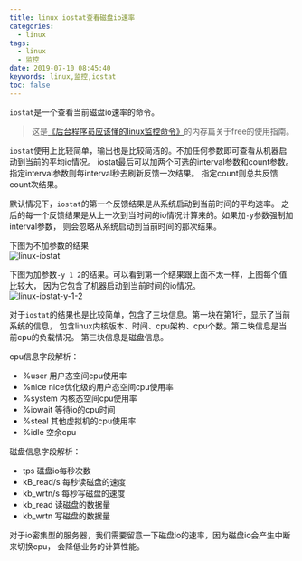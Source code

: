 ```yaml
---
title: linux iostat查看磁盘io速率
categories:
  - linux
tags:
  - linux
  - 监控
date: 2019-07-10 08:45:40
keywords: linux,监控,iostat
toc: false
---
```


`iostat`是一个查看当前磁盘io速率的命令。

<!-- more -->
> 这是[《后台程序员应该懂的linux监控命令》](/subjects/linux-monitoring.html)的内存篇关于free的使用指南。  

`iostat`使用上比较简单，输出也是比较简洁的。不加任何参数即可查看从机器启动到当前的平均io情况。
iostat最后可以加两个可选的interval参数和count参数。指定interval参数则每interval秒去刷新反馈一次结果。
指定count则总共反馈count次结果。

默认情况下，`iostat`的第一个反馈结果是从系统启动到当前时间的平均速率。
之后的每一个反馈结果是从上一次到当时间的io情况计算来的。如果加`-y`参数强制加interval参数，
则会忽略从系统启动到当前时间的那次结果。

下图为不加参数的结果  
![linux-iostat](https://tenfy.cn/picture/linux-iostat.png)

下图为加参数`-y 1 2`的结果。可以看到第一个结果跟上面不太一样，上图每个值比较大，
因为它包含了机器启动到当前时间的io情况。  
![linux-iostat-y-1-2](https://tenfy.cn/picture/linux-iostat-y-1-2.png)

对于`iostat`的结果也是比较简单，包含了三块信息。第一块在第1行，显示了当前系统的信息，
包含linux内核版本、时间、cpu架构、cpu个数。第二块信息是当前cpu的负载情况。
第三块信息是磁盘信息。

cpu信息字段解析：
- %user 用户态空间cpu使用率
- %nice nice优化级的用户态空间cpu使用率
- %system 内核态空间cpu使用率
- %iowait 等待io的cpu时间
- %steal 其他虚拟机的cpu使用率
- %idle 空余cpu

磁盘信息字段解析：
- tps 磁盘io每秒次数
- kB_read/s 每秒读磁盘的速度
- kb_wrtn/s 每秒写磁盘的速度
- kb_read 读磁盘的数据量
- kb_wrtn 写磁盘的数据量


对于io密集型的服务器，我们需要留意一下磁盘io的速率，因为磁盘io会产生中断来切换cpu，
会降低业务的计算性能。
